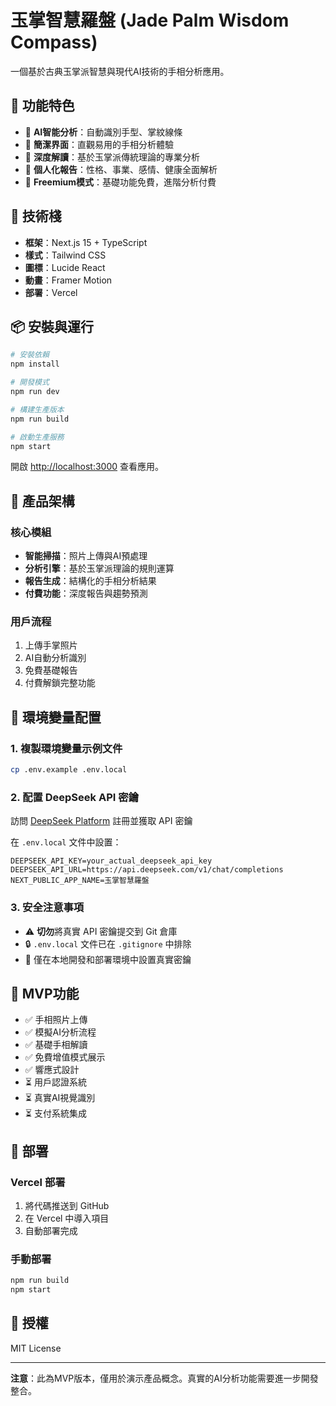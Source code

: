 # 玉掌智慧羅盤 (Jade Palm Wisdom Compass)

一個基於古典玉掌派智慧與現代AI技術的手相分析應用。

## 🌟 功能特色

- 🤖 **AI智能分析**：自動識別手型、掌紋線條
- 📱 **簡潔界面**：直觀易用的手相分析體驗
- 🔮 **深度解讀**：基於玉掌派傳統理論的專業分析
- 💎 **個人化報告**：性格、事業、感情、健康全面解析
- 🎯 **Freemium模式**：基礎功能免費，進階分析付費

## 🚀 技術棧

- **框架**：Next.js 15 + TypeScript
- **樣式**：Tailwind CSS
- **圖標**：Lucide React
- **動畫**：Framer Motion
- **部署**：Vercel

## 📦 安裝與運行

```bash
# 安裝依賴
npm install

# 開發模式
npm run dev

# 構建生產版本
npm run build

# 啟動生產服務
npm start
```

開啟 [http://localhost:3000](http://localhost:3000) 查看應用。

## 🎨 產品架構

### 核心模組
- **智能掃描**：照片上傳與AI預處理
- **分析引擎**：基於玉掌派理論的規則運算
- **報告生成**：結構化的手相分析結果
- **付費功能**：深度報告與趨勢預測

### 用戶流程
1. 上傳手掌照片
2. AI自動分析識別
3. 免費基礎報告
4. 付費解鎖完整功能

## 🔧 環境變量配置

### 1. 複製環境變量示例文件
```bash
cp .env.example .env.local
```

### 2. 配置 DeepSeek API 密鑰
訪問 [DeepSeek Platform](https://platform.deepseek.com/) 註冊並獲取 API 密鑰

在 `.env.local` 文件中設置：
```env
DEEPSEEK_API_KEY=your_actual_deepseek_api_key
DEEPSEEK_API_URL=https://api.deepseek.com/v1/chat/completions
NEXT_PUBLIC_APP_NAME=玉掌智慧羅盤
```

### 3. 安全注意事項
- ⚠️ **切勿**將真實 API 密鑰提交到 Git 倉庫
- 🔒 `.env.local` 文件已在 `.gitignore` 中排除
- 🔑 僅在本地開發和部署環境中設置真實密鑰

## 📱 MVP功能

- ✅ 手相照片上傳
- ✅ 模擬AI分析流程
- ✅ 基礎手相解讀
- ✅ 免費增值模式展示
- ✅ 響應式設計
- ⏳ 用戶認證系統
- ⏳ 真實AI視覺識別
- ⏳ 支付系統集成

## 🚀 部署

### Vercel 部署

1. 將代碼推送到 GitHub
2. 在 Vercel 中導入項目
3. 自動部署完成

### 手動部署

```bash
npm run build
npm start
```

## 📄 授權

MIT License

---

**注意**：此為MVP版本，僅用於演示產品概念。真實的AI分析功能需要進一步開發整合。